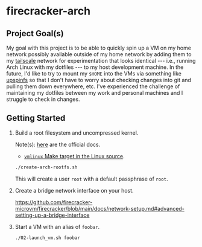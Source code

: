 # firecracker-arch

## Project Goal(s)

My goal with this project is to be able to quickly spin up a VM on my home network
possibly available outside of my home network by adding them to my [tailscale](https://tailscale.com/) network
for experimentation that looks identical --- i.e., running Arch Linux with my dotfiles ---
to my host development machine. In the future, I'd like to try to mount my `$HOME`
into the VMs via something like [upspinfs](https://pkg.go.dev/upspin.io/cmd/upspinfs)
so that I don't have to worry about checking changes into git and pulling them
down everywhere, etc. I've experienced the challenge of maintaining my dotfiles
between my work and personal machines and I struggle to check in changes.

## Getting Started

1. Build a root filesystem and uncompressed kernel.

    Note(s): [here](https://github.com/firecracker-microvm/firecracker/blob/main/docs/rootfs-and-kernel-setup.md) are the official docs.
    * [`vmlinux` Make target in the Linux source](https://github.com/torvalds/linux/blob/44db63d1ad8d71c6932cbe007eb41f31c434d140/Makefile#L1198).

    ```bash
    ./create-arch-rootfs.sh
    ```

    This will create a user `root` with a default passphrase of `root`.

1. Create a bridge network interface on your host.

    https://github.com/firecracker-microvm/firecracker/blob/main/docs/network-setup.md#advanced-setting-up-a-bridge-interface

1. Start a VM with an alias of `foobar`.

    ```bash
    ./02-launch_vm.sh foobar
    ```

